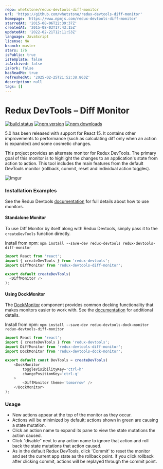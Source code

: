 ```yaml
---
repo: whetstone/redux-devtools-diff-monitor
url: 'https://github.com/whetstone/redux-devtools-diff-monitor'
homepage: 'https://www.npmjs.com/redux-devtools-diff-monitor'
starredAt: '2015-08-06T22:39:37Z'
createdAt: '2015-08-03T17:43:15Z'
updatedAt: '2022-02-21T12:11:53Z'
language: JavaScript
license: NA
branch: master
stars: 176
isPublic: true
isTemplate: false
isArchived: false
isFork: false
hasReadMe: true
refreshedAt: '2025-02-25T21:52:38.863Z'
description: null
tags: []
---
```


# Redux DevTools – Diff Monitor

[![build status](https://img.shields.io/travis/whetstone/redux-devtools-diff-monitor.svg?style=flat-square)](http://travis-ci.org/whetstone/redux-devtools-diff-monitor)
[![npm version](https://img.shields.io/npm/v/redux-devtools-diff-monitor.svg?style=flat-square)](https://www.npmjs.com/package/redux-devtools-diff-monitor)
[![npm downloads](https://img.shields.io/npm/dm/redux-devtools-diff-monitor.svg?style=flat-square)](https://www.npmjs.com/package/redux-devtools-diff-monitor)

5.0 has been released with support for React 15. It contains other improvements to performance (such as calculating diff only when an action is expanded) and some cosmetic changes.

This project provides an alternate monitor for Redux DevTools. The primary goal of this monitor is to highlight the 
changes to an application's state from action to action. This tool includes the main features from the default DevTools 
monitor (rollback, commit, reset and individual action toggles).

![Imgur](http://i.imgur.com/rvCR9OQ.png)

### Installation Examples

See the Redux Devtools [documentation](https://github.com/gaearon/redux-devtools#create-a-devtools-component)
for full details about how to use monitors.

#### Standalone Monitor

To use Diff Monitor by itself along with Redux Devtools, simply pass it to the `createDevTools` function directly.

Install from npm: `npm install --save-dev redux-devtools redux-devtools-diff-monitor`

```javascript
import React from 'react';
import { createDevTools } from 'redux-devtools';
import DiffMonitor from 'redux-devtools-diff-monitor';

export default createDevTools(
  <DiffMonitor />
);
```

#### Using DockMonitor

The [DockMonitor](https://github.com/gaearon/redux-devtools-dock-monitor) component provides common docking
functionality that makes monitors easier to work with. See the 
[documentation](https://github.com/gaearon/redux-devtools-dock-monitor#readme) for additional details.

Install from npm: `npm install --save-dev redux-devtools-dock-monitor redux-devtools-diff-monitor`

```javascript
import React from 'react';
import { createDevTools } from 'redux-devtools';
import DiffMonitor from 'redux-devtools-diff-monitor';
import DockMonitor from 'redux-devtools-dock-monitor';

export default const DevTools = createDevTools(
    <DockMonitor
        toggleVisibilityKey='ctrl-h'
        changePositionKey='ctrl-q'
    >
        <DiffMonitor theme='tomorrow' />
    </DockMonitor>
);
```

### Usage

- New actions appear at the top of the monitor as they occur.
- Actions will be minimized by default; actions shown in green are causing a state mutation.
- Click an action name to expand its pane to view the state mutations the action caused.
- Click "disable" next to any action name to ignore that action and roll back the state mutations that action caused.
- As in the default Redux DevTools, click 'Commit' to reset the monitor and set the current app state as the rollback 
point. If you click rollback after clicking commit, actions will be replayed through the commit point.
